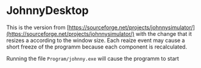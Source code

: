 # JohnnyDesktop
This is the version from [https://sourceforge.net/projects/johnnysimulator/](https://sourceforge.net/projects/johnnysimulator/) with the change that it resizes a according to the window size. Each reaize event may cause a short freeze of the programm because each component is recalculated.

Running the file `Program/johnny.exe` will cause the programm to start
